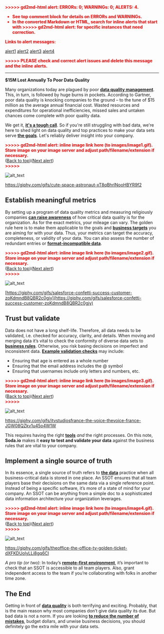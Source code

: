 <!-- Copy and paste the converted output. -->

<!-----
NEW: Check the "Suppress top comment" option to remove this info from the output.

Conversion time: 1.212 seconds.


Using this Markdown file:

1. Paste this output into your source file.
2. See the notes and action items below regarding this conversion run.
3. Check the rendered output (headings, lists, code blocks, tables) for proper
   formatting and use a linkchecker before you publish this page.

Conversion notes:

* Docs to Markdown version 1.0β29
* Fri Apr 16 2021 06:07:59 GMT-0700 (PDT)
* Source doc: Soda.io#1
* This document has images: check for >>>>>  gd2md-html alert:  inline image link in generated source and store images to your server. NOTE: Images in exported zip file from Google Docs may not appear in  the same order as they do in your doc. Please check the images!

----->


<p style="color: red; font-weight: bold">>>>>>  gd2md-html alert:  ERRORs: 0; WARNINGs: 0; ALERTS: 4.</p>
<ul style="color: red; font-weight: bold"><li>See top comment block for details on ERRORs and WARNINGs. <li>In the converted Markdown or HTML, search for inline alerts that start with >>>>>  gd2md-html alert:  for specific instances that need correction.</ul>

<p style="color: red; font-weight: bold">Links to alert messages:</p><a href="#gdcalert1">alert1</a>
<a href="#gdcalert2">alert2</a>
<a href="#gdcalert3">alert3</a>
<a href="#gdcalert4">alert4</a>

<p style="color: red; font-weight: bold">>>>>> PLEASE check and correct alert issues and delete this message and the inline alerts.<hr></p>


**$15M Lost Annually To Poor Data Quality**

Many organizations today are plagued by poor **[data quality management](https://hackernoon.com/database-vs-data-warehouse-vs-data-lake-a-simple-explanation-hz2k33rm)**. This, in turn, is followed by huge burns in pockets. According to Gartner, poor data quality is knocking companies to the ground – to the tune of $15 million as the average annual financial cost. Wasted resources and expenditures for operational inefficiencies, missed sales and untaken chances come complete with poor quality data.

We get it, **[it's a tough call](https://hackernoon.com/visualizing-the-data-spotify-data-for-favorite-artists-over-time-3p9r35h1)**. So if you're still struggling with bad data, we're here to shed light on data quality and top practices to make your data sets serve **[the goals](https://hackernoon.com/the-benefits-of-idea-validation-and-how-to-conduct-it-part-1-h58m331l)**. Let's reliably deliver insight into your company.



<p id="gdcalert1" ><span style="color: red; font-weight: bold">>>>>>  gd2md-html alert: inline image link here (to images/image1.gif). Store image on your image server and adjust path/filename/extension if necessary. </span><br>(<a href="#">Back to top</a>)(<a href="#gdcalert2">Next alert</a>)<br><span style="color: red; font-weight: bold">>>>>> </span></p>


![alt_text](images/image1.gif "image_tooltip")


https://giphy.com/gifs/cute-space-astronaut-xT8qBhrlNooHBYR9f2


## Establish meaningful metrics

By setting up a program of data quality metrics and measuring religiously companies **[can raise awareness](https://hackernoon.com/8-skills-required-to-become-a-data-scientist-qt24331s)** of how critical data quality is for the organization. As for the exact metrics, your mileage can vary. The golden rule here is to make them applicable to the goals and **[business targets](https://hackernoon.com/get-started-with-big-data-analytics-for-your-business-804i35b7)** you are aiming for with your data. Thus, your metrics can target the accuracy, completeness, or validity of your data. You can also assess the number of redundant entries or **[format-incompatible data](https://hackernoon.com/artificial-intelligence-multimillennial-data-transmitted-to-machines-with-brains-x410337v)**.



<p id="gdcalert2" ><span style="color: red; font-weight: bold">>>>>>  gd2md-html alert: inline image link here (to images/image2.gif). Store image on your image server and adjust path/filename/extension if necessary. </span><br>(<a href="#">Back to top</a>)(<a href="#gdcalert3">Next alert</a>)<br><span style="color: red; font-weight: bold">>>>>> </span></p>


![alt_text](images/image2.gif "image_tooltip")


[https://giphy.com/gifs/salesforce-confetti-success-customer-zoKdmndB8QBR2c0gjy](https://giphy.com/gifs/salesforce-confetti-success-customer-zoKdmndB8QBR2c0gjy)


## Trust but validate

Data does not have a long shelf-life. Therefore, all data needs to be validated, i.e. checked for accuracy, clarity, and details. When moving and merging data it’s vital to check the conformity of diverse data sets to **[business rules](https://hackernoon.com/what-is-big-data-understanding-the-business-use-of-big-data-analytics-l2ar35xq)**. Otherwise, you risk basing decisions on imperfect and inconsistent data. **[Example validation checks](https://hackernoon.com/how-to-keep-your-machine-learning-models-up-to-date-vd5z3yzw)** may include:



*   Ensuring that age is entered as a whole number
*   Ensuring that the email address includes the @ symbol
*   Ensuring that usernames include only letters and numbers, etc.



<p id="gdcalert3" ><span style="color: red; font-weight: bold">>>>>>  gd2md-html alert: inline image link here (to images/image3.gif). Store image on your image server and adjust path/filename/extension if necessary. </span><br>(<a href="#">Back to top</a>)(<a href="#gdcalert4">Next alert</a>)<br><span style="color: red; font-weight: bold">>>>>> </span></p>


![alt_text](images/image3.gif "image_tooltip")


https://giphy.com/gifs/itvstudiosfrance-the-voice-thevoice-france-JGW08QZkv1u45o4W1W

This requires having the right **[tools](https://hackernoon.com/tagged/tools)** _and_ the right processes. On this note, **Soda.io** makes it **easy to test and validate your data** against the business rules that are vital to your company.


## Implement a single source of truth

In its essence, a single source of truth refers to **[the data](https://hackernoon.com/tagged/data)** practice when all business-critical data is stored in one place. An SSOT ensures that all team players base their decisions on the same data via a single reference point. Instead of being a specific software, it’s more of a state of mind for your company. An SSOT can be anything from a simple doc to a sophisticated data information architecture your organization leverages. 



<p id="gdcalert4" ><span style="color: red; font-weight: bold">>>>>>  gd2md-html alert: inline image link here (to images/image4.gif). Store image on your image server and adjust path/filename/extension if necessary. </span><br>(<a href="#">Back to top</a>)(<a href="#gdcalert5">Next alert</a>)<br><span style="color: red; font-weight: bold">>>>>> </span></p>


![alt_text](images/image4.gif "image_tooltip")


https://giphy.com/gifs/theoffice-the-office-tv-golden-ticket-dXFKDUolyLLi8gq6Cl

_A pro tip (or two)_: In today’s **[remote-first environment](https://hackernoon.com/sql-and-database-management-skills-should-be-introduced-into-school-curriculums-nu9k35sy)**, it’s important to check that an SSOT is accessible to all team players. Also, grant independent access to the team if you’re collaborating with folks in another time zone.


## The End

Getting in front of **[data quality](https://hackernoon.com/interpreting-big-data-data-science-vs-data-analytics-wpdi358j)** is both terrifying and exciting. Probably, that is the main reason why most companies don’t give data quality its due. But bad data is not a norm. If you are looking **[to reduce the number of mistakes](https://hackernoon.com/identifying-handwritten-digits-from-the-mnist-dataset-using-python-0c2k335e)**, budget dollars, and unwise business decisions, you should definitely go the extra mile with your data sets. 
